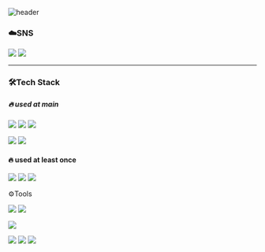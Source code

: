 
![header](https://capsule-render.vercel.app/api?type=waving&color=gradient&customColorList=8&height=100&section=header)


### ☁️SNS




<a href="https://daz-tlog.tistory.com/" target="_blank"><img src="https://img.shields.io/badge/Blog-000000?style=flat&logo=tistory&logoColor=ffffff"/></a>
<a href="mailto:kimminkyeong0418@gmail.com" target="_blank"><img src="https://img.shields.io/badge/mail to me-EA4335?style=flat&logo=Gmail&logoColor=ffffff"/></a>



-----    

### 🛠️**Tech Stack**


##### 🔥 used at main

<img src="https://img.shields.io/badge/spring-6DB33F?style=flat&logo=spring&logoColor=ffffff">  <img src="https://img.shields.io/badge/springboot-6DB33F?style=flat&logo=springboot&logoColor=ffffff">  <img src="https://img.shields.io/badge/java-007396?style=flat&logo=&logoColor=ffffff">    

<img src="https://img.shields.io/badge/oracle-F80000?style=flat&logo=oracle&logoColor=ffffff">   

<img src="https://img.shields.io/badge/maven-C71A36?style=flat&logo=apachemaven&logoColor=ffffff">

#### 🔥 used at least once
<img src="https://img.shields.io/badge/python-3776AB?style=flat&logo=python&logoColor=ffffff"> <img src="https://img.shields.io/badge/django-092E20?style=flat&logo=django&logoColor=ffffff">
<img src="https://img.shields.io/badge/C++-00599C?style=flat&logo=cplusplus&logoColor=ffffff">




⚙️Tools

<img src="https://img.shields.io/badge/intellij-000000?style=flat&logo=intellijidea&logoColor=ffffff">  <img src="https://img.shields.io/badge/pycharm-000000?style=flat&logo=pycharm&logoColor=ffffff">

<img src="https://img.shields.io/badge/git kraken-000000?style=flat&logo=gitkraken&logoColor=ffffff">

<img src="https://img.shields.io/badge/git-000000?style=flat&logo=git&logoColor=ffffff">  <img src="https://img.shields.io/badge/github-000000?style=flat&logo=github&logoColor=ffffff">  <img src="https://img.shields.io/badge/gitlab-000000?style=flat&logo=gitlab&logoColor=ffffff">



[//]: # (https://www.emojicopy.com/)
